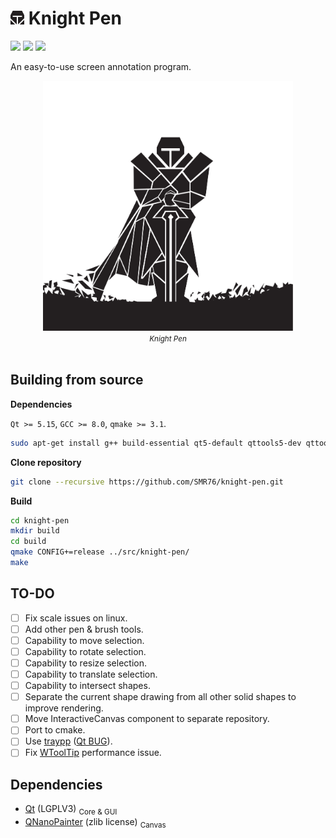 # <img src="extra/icon-font/svg/e006-knight_pen.svg" width="22px"></img> Knight Pen
<p>
    <img src="https://img.shields.io/github/v/tag/smr76/knight-pen?sort=semver&label=version&color=313234">
    <img src="https://img.shields.io/github/license/smr76/knight-pen?color=%2336b245">
    <a href="https://www.blockchain.com/bch/address/bitcoincash:qrnwtxsk79kv6mt2hv8zdxy3phkqpkmcxgjzqktwa3">
    <img src="https://img.shields.io/badge/BCH-Donate-f0992e?logo=BitcoinCash&logoColor=f0992e"></a>
</p>

An easy-to-use screen annotation program.

<div align="center">
    <img src="extra/logo/knight-pen-character_character.svg" width="400px" height="400px"> <br>
    <i><small>Knight Pen</small></i>
</div>
<br>

<!-- # Preview -->

## Building from source

**Dependencies**

`Qt >= 5.15`, `GCC >= 8.0`, `qmake >= 3.1`.
```bash
sudo apt-get install g++ build-essential qt5-default qttools5-dev qttools5-dev-tools qtdeclarative5-dev*
```

**Clone repository**
```bash
git clone --recursive https://github.com/SMR76/knight-pen.git
```

**‌Build**
```bash
cd knight-pen
mkdir build
cd build
qmake CONFIG+=release ../src/knight-pen/
make
```

## TO-DO
- [ ] Fix scale issues on linux.
- [ ] Add other pen & brush tools.
- [ ] Capability to move selection.
- [ ] Capability to rotate selection.
- [ ] Capability to resize selection.
- [ ] Capability to translate selection.
- [ ] Capability to intersect shapes.
- [ ] Separate the current shape drawing from all other solid shapes to improve rendering.
- [ ] Move InteractiveCanvas component to separate repository.
- [ ] Port to cmake.
- [ ] Use [traypp](https://github.com/Soundux/traypp) ([Qt BUG](https://bugreports.qt.io/browse/QTBUG-37083)).
- [ ] Fix [WToolTip](src/knight-pen/controls/WToolTip.qml) performance issue.

## Dependencies
- [Qt](https://www.qt.io/) (LGPLV3) <sub>Core & GUI</sub>
- [QNanoPainter](https://github.com/QUItCoding/qnanopainter) (zlib license) <sub>Canvas</sub>